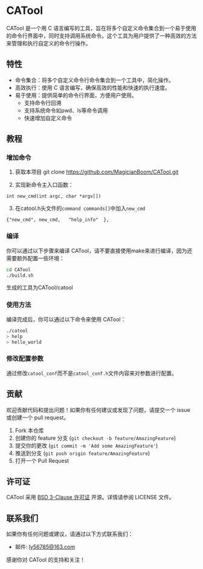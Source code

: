 # CATool

CATool 是一个用 C 语言编写的工具，旨在将多个自定义命令集合到一个易于使用的命令行界面中，同时支持调用系统命令。这个工具为用户提供了一种高效的方法来管理和执行自定义的命令行操作。

## 特性

- 命令集合：将多个自定义命令行命令集合到一个工具中，简化操作。
- 高效执行：使用 C 语言编写，确保高效的性能和快速的执行速度。
- 易于使用：提供简单的命令行界面，方便用户使用。
  - 支持命令行回溯
  - 支持系统命令如pwd、ls等命令调用
  - 快速增加自定义命令

## 教程
### 增加命令
1. 获取本项目
git clone https://github.com/MagicianBoom/CATool.git

2. 实现新命令主入口函数：
```
int new_cmd(int argc, char *argv[])
```
3. 在catool.h头文件的`command commands[]`中加入`new_cmd`
```
{"new_cmd", new_cmd,   "help_info"  },
```

### 编译

你可以通过以下步骤来编译 CATool，请不要直接使用make来进行编译，因为还需要额外配置一些环境：

```bash
cd CATool
./build.sh
```
生成的工具为CATool/catool

### 使用方法

编译完成后，你可以通过以下命令来使用 CATool：

```bash
./catool
> help
> hello_world
```

### 修改配置参数
通过修改`catool_conf`而不是`catool_conf.h`文件内容来对参数进行配置。

## 贡献

欢迎贡献代码和提出问题！如果你有任何建议或发现了问题，请提交一个 issue 或创建一个 pull request。

1. Fork 本仓库
2. 创建你的 feature 分支 (`git checkout -b feature/AmazingFeature`)
3. 提交你的更改 (`git commit -m 'Add some AmazingFeature'`)
4. 推送到分支 (`git push origin feature/AmazingFeature`)
5. 打开一个 Pull Request

## 许可证

CATool 采用 [BSD 3-Clause 许可证](LICENSE) 开源。详情请参阅 LICENSE 文件。

## 联系我们

如果你有任何问题或建议，请通过以下方式联系我们：

- 邮件: ly56785@163.com

感谢你对 CATool 的支持和关注！
